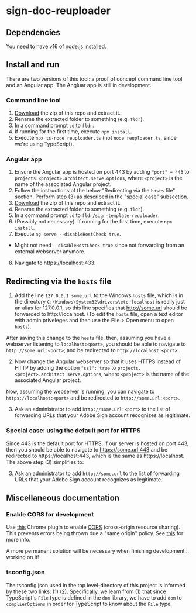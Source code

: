 # sign-doc-reuploader

## Dependencies

You need to have v16 of [node.js](https://nodejs.org/en/) installed.

## Install and run

There are two versions of this tool: a proof of concept command line tool and an Angular app. The Angluar app is still in development.

### Command line tool

1. [Download](https://github.com/rossgk2/sign-doc-reuploader/archive/refs/heads/main.zip) the zip of this repo and extract it.
2. Rename the extracted folder to something (e.g. `fldr`).
3. In a command prompt `cd` to `fldr`.
4. If running for the first time, execute `npm install`.
5. Execute `npx ts-node reuploader.ts` (not `node reuploader.ts`, since we're using TypeScript).

### Angular app

1. Ensure the Angular app is hosted on port 443 by adding `"port" = 443` to `projects.<project>.architect.serve.options`, where `<project>` is the name of the associated Angular project.
2. Follow the instructions of the below "Redirecting via the `hosts` file" section. Perform step (3) as described in the "special case" subsection.
3. [Download](https://github.com/rossgk2/sign-doc-reuploader/archive/refs/heads/main.zip) the zip of this repo and extract it.
4. Rename the extracted folder to something (e.g. `fldr`).
5. In a command prompt `cd` to `fldr/sign-template-reuploader`.
6. (Possibly not necessary). If running for the first time, execute `npm install`.
7. Execute `ng serve --disableHostCheck true`.
  - Might not need `--disableHostCheck true` since not forwarding from an external webserver anymore.
8. Navigate to https://localhost:433.

## Redirecting via the `hosts` file

1. Add the line `127.0.0.1 some.url` to the Windows `hosts` file, which is in the directory `C:\Windows\System32\drivers\etc`. `localhost` is really just an alias for 127.0.0.1, so this line specifies that http://some.url should be forwarded to http://localhost. (To edit the `hosts` file, open a text editor with admin priveleges and then use the File > Open menu to open `hosts`).

After saving this change to the `hosts` file, then, assuming you have a webserver listening to `localhost:<port>`, you should be able to navigate to `http://some.url:<port>`; and be redirected to `http://localhost:<port>`.

2. Now change the Angular webserver so that it uses HTTPS instead of HTTP by adding the option `"ssl": true` to `projects.<project>.architect.serve.options`, where `<project>` is the name of the associated Angular project.

Now, assuming the webserver is running, you can navigate to `https://localhost:<port>` and be redirected to `http://some.url:<port>`.

3. Ask an administrator to add `http://some.url:<port>` to the list of forwarding URLs that your Adobe Sign account recognizes as legitimate.

### Special case: using the default port for HTTPS

Since 443 is the default port for HTTPS, if our server is hosted on port 443, then you should be able to navigate to https://some.url:443 and be redirected to https://localhost:443, which is the same as https://localhost. The above step (3) simplifies to:

3. Ask an administrator to add `http://some.url` to the list of forwarding URLs that your Adobe Sign account recognizes as legitimate.

## Miscellaneous documentation

### Enable CORS for development

Use [this](https://webbrowsertools.com/test-cors/) Chrome plugin to enable [CORS](https://www.stackhawk.com/blog/what-is-cors/) (cross-origin resource sharing). This prevents errors being thrown due a "same origin" policy. See [this](https://www.stackhawk.com/blog/angular-cors-guide-examples-and-how-to-enable-it/) for more info.

A more permanent solution will be necessary when finishing development... working on it!

### tsconfig.json

The tsconfig.json used in the top level-directory of this project is informed by these two links: [(1)](https://stackoverflow.com/a/55701637) [(2)](
https://blog.appsignal.com/2022/01/19/how-to-set-up-a-nodejs-project-with-typescript.html). Specifically, we learn from (1) that since TypeScript's `File` type is defined in the `dom` library,  we have to add `dom` to `complierOptions` in order for TypeScript to know about the `File` type.
